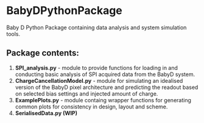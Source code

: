 # BabyDPythonPackage
 Baby D Python Package containing data analysis and system simulation tools.

## Package contents:
1. **SPI_analysis.py** - module to provide functions for loading in and conducting basic analysis of SPI acquired data from the BabyD system.
2. **ChargeCancellationModel.py** - module for simulating an idealised version of the BabyD pixel architecture and predicting the readout based on selected bias settings and injected amount of charge.
3. **ExamplePlots.py** - module containg wrapper functions for generating common plots for consistency in design, layout and scheme.
4. **SerialisedData.py (WIP)**
